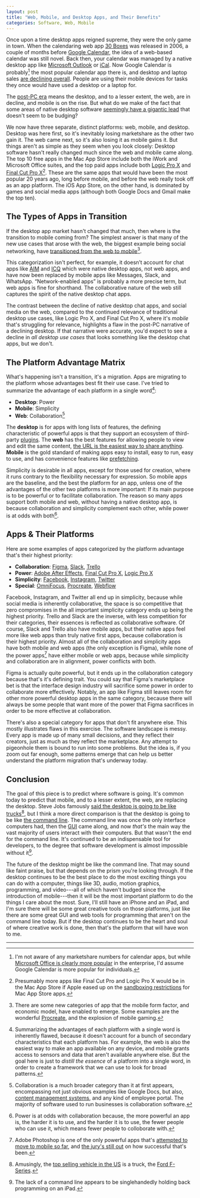 ```yaml
---
layout: post
title: "Web, Mobile, and Desktop Apps, and Their Benefits"
categories: Software, Web, Mobile
---
```


Once upon a time desktop apps reigned supreme, they were the only game in town. When the calendaring web app [30 Boxes](https://en.wikipedia.org/wiki/30_Boxes) was released in 2006, a couple of months before [Google Calendar](https://en.wikipedia.org/wiki/Google_Calendar), the idea of a web-based calendar was still novel. Back then, your calendar was managed by a native desktop app like [Microsoft Outlook](https://en.wikipedia.org/wiki/Microsoft_Outlook) or [iCal](https://en.wikipedia.org/wiki/Calendar_(Apple)). Now Google Calendar is probably[^googlecalendarmarketshare] the most popular calendar app there is, and desktop and laptop sales [are declining overall](https://www.pcmag.com/news/361916/pc-sales-keep-falling-but-big-manufacturers-are-doing-just). People are using their mobile devices for tasks they once would have used a desktop or a laptop for.

The [post-PC era](https://en.wikipedia.org/wiki/Post-PC_era) means the desktop, and to a lesser extent, the web, are in decline, and mobile is on the rise. But what do we make of the fact that some areas of native desktop software [seemingly have a gigantic lead](https://blog.robenkleene.com/2019/08/07/apples-app-stores-have-failed-creative-apps/) that doesn't seem to be budging?

We now have three separate, distinct platforms: web, mobile, and desktop. Desktop was here first, so it's inevitably losing marketshare as the other two gain it. The web came next, so it's also losing it as mobile gains it. But things aren't as simple as they seem when you look closely: Desktop software hasn't really changed much since the web and mobile came along. The top 10 free apps in the Mac App Store include both the iWork and Microsoft Office suites, and the top paid apps include both [Logic Pro X](https://www.apple.com/logic-pro/) and [Final Cut Pro X](https://www.apple.com/final-cut-pro/)[^othercreativesoftwareisntallowed]. These are the same apps that would have been the most popular 20 years ago, long before mobile, and before the web really took off as an app platform. The iOS App Store, on the other hand, is dominated by games and social media apps (although both Google Docs and Gmail make the top ten).

## The Types of Apps in Transition

If the desktop app market hasn't changed that much, then where is the transition to mobile coming from? The simplest answer is that many of the new use cases that arose with the web, the biggest example being social networking, have [transitioned from the web to mobile](https://www.statista.com/statistics/377808/distribution-of-facebook-users-by-device/)[^othertypesofmobileapps].

This categorization isn't perfect, for example, it doesn’t account for chat apps like [AIM](https://en.wikipedia.org/wiki/AIM_(software)) and [ICQ](https://en.wikipedia.org/wiki/ICQ) which were native desktop apps, not web apps, and have now been replaced by mobile apps like Messages, Slack, and WhatsApp. “Network-enabled apps” is probably a more precise term, but web apps is fine for shorthand. The collaborative nature of the web still captures the spirit of the native desktop chat apps.

The contrast between the decline of native desktop chat apps, and social media on the web, compared to the continued relevance of traditional desktop use cases, like Logic Pro X, and Final Cut Pro X, where it's *mobile* that's struggling for relevance, highlights a flaw in the post-PC narrative of a declining desktop. If that narrative were accurate, you'd expect to see a decline in *all desktop use cases* that looks something like the desktop chat apps, but we don't.

## The Platform Advantage Matrix

What's happening isn't a transition, it's a migration. Apps are migrating to the platform whose advantages best fit their use case. I've tried to summarize the advantage of each platform in a single word[^platformsummarycaveats]:

- **Desktop**: Power
- **Mobile**: Simplicity
- **Web**: Collaboration[^collaborationisdeceptivelyhuge]

The **desktop** is for apps with long lists of features, the defining characteristic of powerful apps is that they support an ecosystem of third-party [plugins](https://en.wikipedia.org/wiki/Plug-in_%28computing%29). The **web** has the best features for allowing people to view and edit the same content, [the URL is the easiest way to share anything](https://blog.robenkleene.com/2019/05/02/local-data-the-cloud/). **Mobile** is the gold standard of making apps easy to install, easy to run, easy to use, and has convenience features like [prefetching](https://en.wikipedia.org/wiki/Prefetching).

Simplicity is desirable in all apps, except for those used for creation, where it runs contrary to the flexibility necessary for expression. So mobile apps are the baseline, and the best the platform for an app, unless one of the advantages of the other two platforms is more important: If its main purpose is to be powerful or to facilitate collaboration. The reason so many apps support both mobile and web, without having a native desktop app, is because collaboration and simplicity complement each other, while power is at odds with both[^powerisatoddswithcollaboration].

## Apps & Their Platforms

Here are some examples of apps categorized by the platform advantage that's their highest priority:

- **Collaboration**: [Figma](https://slack.com/), [Slack](https://slack.com/), [Trello](https://trello.com/s)
- **Power**: [Adobe After Effects](https://www.adobe.com/products/aftereffects.html), [Final Cut Pro X](https://www.apple.com/final-cut-pro/), [Logic Pro X](https://www.apple.com/logic-pro/)
- **Simplicity**: [Facebook](https://www.facebook.com/), [Instagram](https://www.instagram.com/), [Twitter](https://twitter.com/home)
- **Special**: [OmniFocus](https://www.omnigroup.com/omnifocus/), [Procreate](https://procreate.art/), [Webflow](https://webflow.com/)

Facebook, Instagram, and Twitter all end up in simplicity, because while social media is inherently collaborative, the space is so competitive that zero compromises in the all important simplicity category ends up being the highest priority. Trello and Slack are the inverse, with less competition for their categories, their essences is reflected as collaborative software. Of course, Slack and Trello also have mobile apps, but their native apps feel more like web apps than truly native first apps, because collaboration is their highest priority. Almost all of the collaboration and simplicity apps have both mobile and web apps (the only exception is Figma), while none of the power apps[^thefirstpowermobileapp] have either mobile or web apps, because while simplicity and collaboration are in alignment, power conflicts with both.

Figma is actually quite powerful, but it ends up in the collaboration category because that's it's defining trait. You could say that Figma's marketplace bet is that the interface design industry will sacrifice some power in order to collaborate more effectively. Notably, an app like Figma still leaves room for other more powerful desktop apps in the same category, because there will always be some people that want more of the power that Figma sacrifices in order to be more effective at collaboration.

There's also a special category for apps that don't fit anywhere else. This mostly illustrates flaws in this exercise. The software landscape is messy. Every app is made up of many small decisions, and they reflect their creators, just as much as they reflect the marketplace. Any attempt to pigeonhole them is bound to run into some problems. But the idea is, if you zoom out far enough, some patterns emerge that can help us better understand the platform migration that's underway today.

## Conclusion

The goal of this piece is to predict where software is going. It's common today to predict that mobile, and to a lesser extent, the web, are replacing the desktop. Steve Jobs famously [said the desktop is going to be like trucks](http://allthingsd.com/20100601/steve-jobs-session/)[^trucksarepopular], but I think a more direct comparison is that the desktop is going to be like [the command line](https://en.wikipedia.org/wiki/Command-line_interface). The command line was once the only interface computers had, then the [GUI](https://en.wikipedia.org/wiki/Graphical_user_interface) came along, and now *that's* the main way the vast majority of users interact with their computers. But that wasn't the end for the command line. It's continued to be an indispensable tool for developers, to the degree that software development is almost impossible without it[^programmingontheipadneesacommandline].

The future of the desktop might be like the command line. That may sound like faint praise, but that depends on the prism you're looking through. If the desktop continues to be the best place to do the most exciting things you can do with a computer, things like 3D, audio, motion graphics, programming, and video---all of which haven't budged since the introduction of mobile---then it will be the most important platform to do the things I care about the most. Sure, I'll still have an iPhone and an iPad, and I'm sure there will be some great creative tools on those platforms, just like there are some great GUI and web tools for programming that aren't on the command line today. But if the desktop continues to be the heart and soul of where creative work is done, then that's the platform that will have won to me.

* * *

[^googlecalendarmarketshare]: I'm not aware of any marketshare numbers for calendar apps, but while [Microsoft Office is clearly more popular](https://blog.robenkleene.com/2019/08/31/office-suite-market-share/) in the enterprise, I'd assume Google Calendar is more popular for individuals.

[^othercreativesoftwareisntallowed]: Presumably more apps like Final Cut Pro and Logic Pro X would be in the Mac App Store if Apple eased up on the [sandboxing restrictions](https://developer.apple.com/app-sandboxing/) for Mac App Store apps.

[^othertypesofmobileapps]: There are some new categories of app that the mobile form factor, and economic model, have enabled to emerge. Some examples are the wonderful [Procreate](https://procreate.art/), and the explosion of mobile gaming.

[^platformsummarycaveats]: Summarizing the advantages of each platform with a single word is inherently flawed, because it doesn't account for a bunch of secondary characteristics that each platform has. For example, the web is also the easiest way to make an app available on any device, and mobile grants access to sensors and data that aren't available anywhere else. But the goal here is just to *distill the essence* of a platform into a single word, in order to create a framework that we can use to look for broad patterns.

[^collaborationisdeceptivelyhuge]: Collaboration is a much broader category than it at first appears, encompassing not just obvious examples like Google Docs, but also, [content management systems](https://en.wikipedia.org/wiki/Content_management_system), and any kind of employee portal. The majority of software used to run businesses is collaboration software.

[^powerisatoddswithcollaboration]: Power is at odds with collaboration because, the more powerful an app is, the harder it is to use, and the harder it is to use, the fewer people who can use it, which means fewer people to colloborate with.

[^thefirstpowermobileapp]: Adobe Photoshop is one of the only powerful apps that's [attempted to move to mobile so far](https://www.adobe.com/products/photoshop/ipad.html), and [the jury's still out](https://www.theverge.com/2019/11/8/20953297/adobe-photoshop-ipad-cto-scott-belsky-reviews) on how successful that's been.

[^trucksarepopular]: Amusingly, the [top selling vehicle in the US](https://en.wikipedia.org/wiki/List_of_best-selling_automobiles#National_bestsellers) is a truck, the [Ford F-Series](https://en.wikipedia.org/wiki/Ford_F-Series).

[^programmingontheipadneesacommandline]: The lack of a command line appears to be singlehandedly holding back programming on an iPad.
